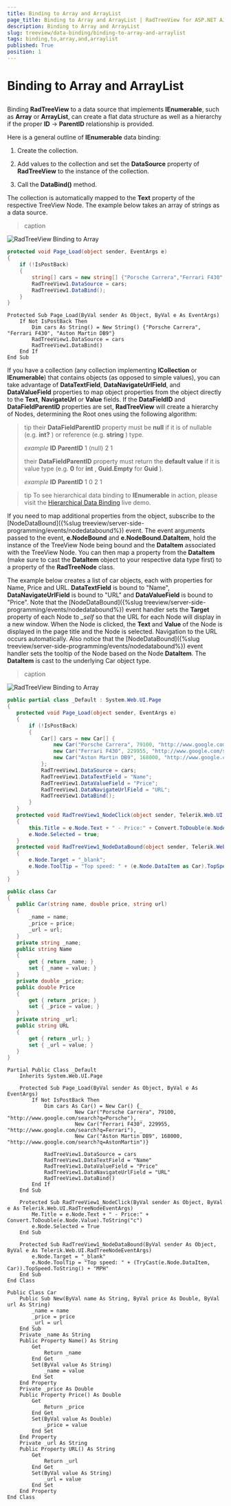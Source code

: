 ```yaml
---
title: Binding to Array and ArrayList
page_title: Binding to Array and ArrayList | RadTreeView for ASP.NET AJAX Documentation
description: Binding to Array and ArrayList
slug: treeview/data-binding/binding-to-array-and-arraylist
tags: binding,to,array,and,arraylist
published: True
position: 1
---
```


# Binding to Array and ArrayList



## 

Binding **RadTreeView** to a data source that implements **IEnumerable**, such as **Array** or **ArrayList**, can create a flat data structure as well as a hierarchy if the proper **ID** -> **ParentID** relationship is provided.

Here is a general outline of **IEnumerable** data binding:

1. Create the collection.

1. Add values to the collection and set the **DataSource** property of **RadTreeView** to the instance of the collection.

1. Call the **DataBind()** method.

The collection is automatically mapped to the **Text** property of the respective TreeView Node. The example below takes an array of strings as a data source.


>caption 

![RadTreeView Binding to Array](images/treeview_databindingarray01.png)



````C#
protected void Page_Load(object sender, EventArgs e)
{    
    if (!IsPostBack)    
    {
        string[] cars = new string[] {"Porsche Carrera","Ferrari F430","Aston Martin DB9"};
        RadTreeView1.DataSource = cars;        
        RadTreeView1.DataBind();    
    }
}
````
````VB.NET
Protected Sub Page_Load(ByVal sender As Object, ByVal e As EventArgs)
    If Not IsPostBack Then
        Dim cars As String() = New String() {"Porsche Carrera", "Ferrari F430", "Aston Martin DB9"}
        RadTreeView1.DataSource = cars
        RadTreeView1.DataBind()
    End If
End Sub
````


If you have a collection (any collection implementing **ICollection** or **IEnumerable**) that contains objects (as opposed to simple values), you can take advantage of **DataTextField**, **DataNavigateUrlField**, and **DataValueField** properties to map object properties from the object directly to the **Text**, **NavigateUrl** or **Value** fields. If the **DataFieldID** and **DataFieldParentID** properties are set, **RadTreeView** will create a hierarchy of Nodes, determining the Root ones using the following algorithm:

>tip their **DataFieldParentID** property must be **null** if it is of nullable (e.g. **int?** ) or reference (e.g. **string** ) type.
>
> *example* 
> **ID**  **ParentID** 
>1 (null)
>2 1
>
> their **DataFieldParentID** property must return the **default value** if it is value type (e.g. **0** for **int** , **Guid.Empty** for **Guid** ).
>
> *example*
> **ID**  **ParentID** 
>1 0
>2 1
>


>tip To see hierarchical data binding to **IEnumerable** in action, please visit the [Hierarchical Data Binding](http://demos.telerik.com/aspnet-ajax/TreeView/Examples/Programming/DataBinding/DefaultCS.aspx) live demo.
>


If you need to map additional properties from the object, subscribe to the [NodeDataBound]({%slug treeview/server-side-programming/events/nodedatabound%}) event. The event arguments passed to the event, **e.NodeBound** and **e.NodeBound.DataItem**, hold the instance of the TreeView Node being bound and the **DataItem** associated with the TreeView Node. You can then map a property from the **DataItem** (make sure to cast the **DataItem** object to your respective data type first) to a property of the **RadTreeNode** class.

The example below creates a list of car objects, each with properties for Name, Price and URL. **DataTextField** is bound to "Name", **DataNavigateUrlField** is bound to "URL" and **DataValueField** is bound to "Price". Note that the [NodeDataBound]({%slug treeview/server-side-programming/events/nodedatabound%}) event handler sets the **Target** property of each Node to *_self* so that the URL for each Node will display in a new window. When the Node is clicked, the **Text** and **Value** of the Node is displayed in the page title and the Node is selected. Navigation to the URL occurs automatically. Also notice that the [NodeDataBound]({%slug treeview/server-side-programming/events/nodedatabound%}) event handler sets the tooltip of the Node based on the Node **DataItem**. The **DataItem** is cast to the underlying Car object type.


>caption 

![RadTreeView Binding to Array](images/treeview_databindingarray.png)



````C#
public partial class _Default : System.Web.UI.Page
{
   protected void Page_Load(object sender, EventArgs e)
   {
       if (!IsPostBack)
       {
           Car[] cars = new Car[] {
               new Car("Porsche Carrera", 79100, "http://www.google.com/search?q=Porsche"),
               new Car("Ferrari F430", 229955, "http://www.google.com/search?q=Ferrari"),
               new Car("Aston Martin DB9", 168000, "http://www.google.com/search?q=AstonMartin"),            
           };
           RadTreeView1.DataSource = cars;
           RadTreeView1.DataTextField = "Name";
           RadTreeView1.DataValueField = "Price";
           RadTreeView1.DataNavigateUrlField = "URL";
           RadTreeView1.DataBind();
       }
   }
   protected void RadTreeView1_NodeClick(object sender, Telerik.Web.UI.RadTreeNodeEventArgs e)
   {
       this.Title = e.Node.Text + " - Price:" + Convert.ToDouble(e.Node.Value).ToString("c");
       e.Node.Selected = true;
   }
   protected void RadTreeView1_NodeDataBound(object sender, Telerik.Web.UI.RadTreeNodeEventArgs e)
   {
       e.Node.Target = "_blank";       
       e.Node.ToolTip = "Top speed: " + (e.Node.DataItem as Car).TopSpeed.ToString() + "MPH";
   }
}

public class Car
{
   public Car(string name, double price, string url)
   {
       _name = name;
       _price = price;
       _url = url;
   }
   private string _name;
   public string Name
   {
       get { return _name; }
       set { _name = value; }
   }
   private double _price;
   public double Price
   {
       get { return _price; }
       set { _price = value; }
   }
   private string _url;
   public string URL
   {
       get { return _url; }
       set { _url = value; }
   }
} 
````
````VB.NET
Partial Public Class _Default
    Inherits System.Web.UI.Page
    
	Protected Sub Page_Load(ByVal sender As Object, ByVal e As EventArgs)
        If Not IsPostBack Then
			Dim cars As Car() = New Car() {_
                      New Car("Porsche Carrera", 79100, "http://www.google.com/search?q=Porsche"), _
                      New Car("Ferrari F430", 229955, "http://www.google.com/search?q=Ferrari"), _
                      New Car("Aston Martin DB9", 168000, "http://www.google.com/search?q=AstonMartin")}
            
			RadTreeView1.DataSource = cars
            RadTreeView1.DataTextField = "Name"
            RadTreeView1.DataValueField = "Price"
            RadTreeView1.DataNavigateUrlField = "URL"
            RadTreeView1.DataBind()
        End If
    End Sub
	
    Protected Sub RadTreeView1_NodeClick(ByVal sender As Object, ByVal e As Telerik.Web.UI.RadTreeNodeEventArgs)
        Me.Title = e.Node.Text + " - Price:" + Convert.ToDouble(e.Node.Value).ToString("c")
        e.Node.Selected = True
    End Sub
	
    Protected Sub RadTreeView1_NodeDataBound(ByVal sender As Object, ByVal e As Telerik.Web.UI.RadTreeNodeEventArgs)
        e.Node.Target = "_blank"
        e.Node.ToolTip = "Top speed: " + (TryCast(e.Node.DataItem, Car)).TopSpeed.ToString() + "MPH"
    End Sub
End Class	

Public Class Car
    Public Sub New(ByVal name As String, ByVal price As Double, ByVal url As String)
        _name = name
        _price = price
        _url = url
    End Sub
    Private _name As String
    Public Property Name() As String
        Get
            Return _name
        End Get
        Set(ByVal value As String)
            _name = value
        End Set
    End Property
    Private _price As Double
    Public Property Price() As Double
        Get
            Return _price
        End Get
        Set(ByVal value As Double)
            _price = value
        End Set
    End Property
    Private _url As String
    Public Property URL() As String
        Get
            Return _url
        End Get
        Set(ByVal value As String)
            _url = value
        End Set
    End Property
End Class
	
	
````


